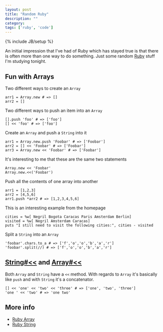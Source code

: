 ```yaml
---
layout: post
title: "Random Ruby"
description: ""
category: 
tags: ['ruby', 'code']
---
```

{% include JB/setup %}

An initial impression that I've had of Ruby which has stayed true is that there
is often more than one way to do something. Just some random [Ruby](http://www.ruby-lang.org/en/) stuff I'm studying
tonight.

## Fun with Arrays

Two different ways to create an `Array`

    arr1 = Array.new # => []
    arr2 = []
    
Two different ways to push an item into an `Array`

    [].push 'foo' # => ['foo']
    [] << 'foo' # => ['foo']

Create an `Array` and push a `String` into it

    arr1 = Array.new.push 'Foobar' # => ['Foobar']
    arr2 = [] << 'Foobar' # => ['Foobar']
    arr3 = Array.new << 'Foobar' # => ['Foobar']

It's interesting to me that these are the same two statements

    Array.new << 'Foobar'
    Array.new.<<('Foobar')

Push all the contents of one array into another

    arr1 = [1,2,3]
    arr2 = [4,5,6]
    arr1.push *arr2 # => [1,2,3,4,5,6]

This is an interesting example from the homepage

    cities = %w[ Negril Bogota Caracas Paris Amsterdam Berlin]
    visited = %w[ Negril Amsterdam Caracas]
    puts "I still need to visit the following cities:", cities - visited

Split a `String` into an `Array`

    'foobar'.chars.to_a # => ['f','o','o','b','a','r']
    'foobar'.split(//) # => ['f','o','o','b','a','r']

## [String#<<](http://www.ruby-doc.org/core-1.9.3/String.html#method-i-3C-3C) and [Array#<<](http://www.ruby-doc.org/core-1.9.3/Array.html#method-i-3C-3C)

Both `Array` and `String` have a `<<` method. With regards to `Array` it's
basically like `push` and with `String` it's a concatenator. 

    [] << 'one' << 'two' << 'three' # => ['one', 'two', 'three']
    'one ' << 'two' # => 'one two'


## More info

* [Ruby Array](http://www.ruby-doc.org/core-1.9.3/Array.html)
* [Ruby String](http://www.ruby-doc.org/core-1.9.3/String.html)


